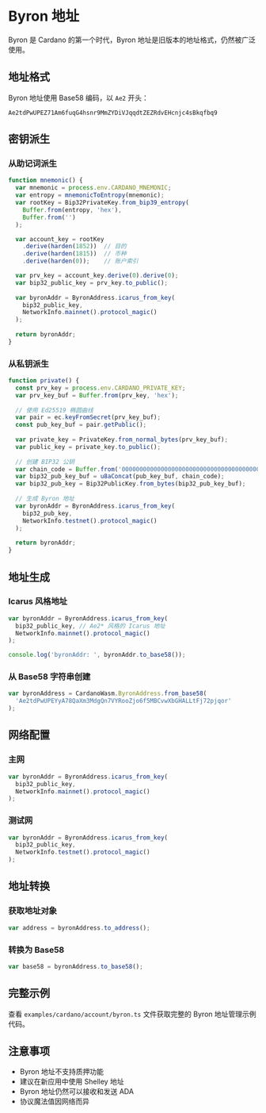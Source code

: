 # Byron 地址

Byron 是 Cardano 的第一个时代，Byron 地址是旧版本的地址格式，仍然被广泛使用。

## 地址格式

Byron 地址使用 Base58 编码，以 `Ae2` 开头：

```
Ae2tdPwUPEZ71Am6fuqG4hsnr9MmZYDiVJqqdtZEZRdvEHcnjc4sBkqfbq9
```

## 密钥派生

### 从助记词派生

```typescript
function mnemonic() {
  var mnemonic = process.env.CARDANO_MNEMONIC;
  var entropy = mnemonicToEntropy(mnemonic);
  var rootKey = Bip32PrivateKey.from_bip39_entropy(
    Buffer.from(entropy, 'hex'), 
    Buffer.from('')
  );

  var account_key = rootKey
    .derive(harden(1852))  // 目的
    .derive(harden(1815))  // 币种
    .derive(harden(0));    // 账户索引

  var prv_key = account_key.derive(0).derive(0);
  var bip32_public_key = prv_key.to_public();
  
  var byronAddr = ByronAddress.icarus_from_key(
    bip32_public_key,
    NetworkInfo.mainnet().protocol_magic()
  );
  
  return byronAddr;
}
```

### 从私钥派生

```typescript
function private() {
  const prv_key = process.env.CARDANO_PRIVATE_KEY;
  var prv_key_buf = Buffer.from(prv_key, 'hex');
  
  // 使用 Ed25519 椭圆曲线
  var pair = ec.keyFromSecret(prv_key_buf);
  const pub_key_buf = pair.getPublic();
  
  var private_key = PrivateKey.from_normal_bytes(prv_key_buf);
  var public_key = private_key.to_public();
  
  // 创建 BIP32 公钥
  var chain_code = Buffer.from('0000000000000000000000000000000000000000000000000000000000000000', 'hex');
  var bip32_pub_key_buf = u8aConcat(pub_key_buf, chain_code);
  var bip32_pub_key = Bip32PublicKey.from_bytes(bip32_pub_key_buf);
  
  // 生成 Byron 地址
  var byronAddr = ByronAddress.icarus_from_key(
    bip32_pub_key,
    NetworkInfo.testnet().protocol_magic()
  );
  
  return byronAddr;
}
```

## 地址生成

### Icarus 风格地址

```typescript
var byronAddr = ByronAddress.icarus_from_key(
  bip32_public_key, // Ae2* 风格的 Icarus 地址
  NetworkInfo.mainnet().protocol_magic()
);

console.log('byronAddr: ', byronAddr.to_base58());
```

### 从 Base58 字符串创建

```typescript
var byronAddress = CardanoWasm.ByronAddress.from_base58(
  'Ae2tdPwUPEYyA78QaXm3MdgQn7VYRooZjo6f5MBCvwXbGHALLtFj72pjqor'
);
```

## 网络配置

### 主网

```typescript
var byronAddr = ByronAddress.icarus_from_key(
  bip32_public_key,
  NetworkInfo.mainnet().protocol_magic()
);
```

### 测试网

```typescript
var byronAddr = ByronAddress.icarus_from_key(
  bip32_public_key,
  NetworkInfo.testnet().protocol_magic()
);
```

## 地址转换

### 获取地址对象

```typescript
var address = byronAddress.to_address();
```

### 转换为 Base58

```typescript
var base58 = byronAddress.to_base58();
```

## 完整示例

查看 `examples/cardano/account/byron.ts` 文件获取完整的 Byron 地址管理示例代码。

## 注意事项

- Byron 地址不支持质押功能
- 建议在新应用中使用 Shelley 地址
- Byron 地址仍然可以接收和发送 ADA
- 协议魔法值因网络而异
